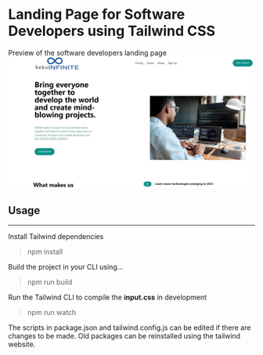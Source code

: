 # Landing Page for Software Developers using Tailwind CSS

Preview of the software developers landing page
![alt text](/img/test_image.jpg)

## Usage
---
Install Tailwind dependencies
> npm install

Build the project in your CLI using...
> npm run build 

Run the Tailwind CLI to compile the **input.css** in development
> npm run watch

The scripts in package.json and tailwind.config.js can be edited if there are changes to be made. Old packages can be reinstalled using the tailwind website.

